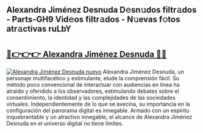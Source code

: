 ## Alexandra Jiménez Desnuda D𝚎sn𝚞dos filtr𝚊dos - Parts-GH9 Vid𝚎os filtr𝚊dos - N𝚞evas f𝚘tos atr𝚊ctivas ruLbY

# <h2><a href="http://mbddkbj.tromn.icu/?c=Alexandra+Jim%c3%a9nez+Desnuda">🔗👉👉👉 Alexandra Jiménez Desnuda 🔗🔗</a></h2>

[![Alexandra Jiménez Desnuda nuevo](https://i.imgur.com/pEAQMta.gif)](http://mbddkbj.tromn.icu/?c=Alexandra+Jim%c3%a9nez+Desnuda)
Alexandra Jiménez Desnuda, un personaje multifacético y estimulante, elude la comprensión fácil. Su método poco convencional de interactuar con audiencias en línea ha atraído y ofendido a los observadores, estimulando debates sobre el consentimiento, la identidad y las complejidades de las sociedades virtuales. Independientemente de lo que se avecina, su importancia en la configuración del panorama digital es innegable. Armado con un espíritu inquebrantable y un atractivo innegable, el alcance de Alexandra Jiménez Desnuda en el universo digital no tiene límites.
